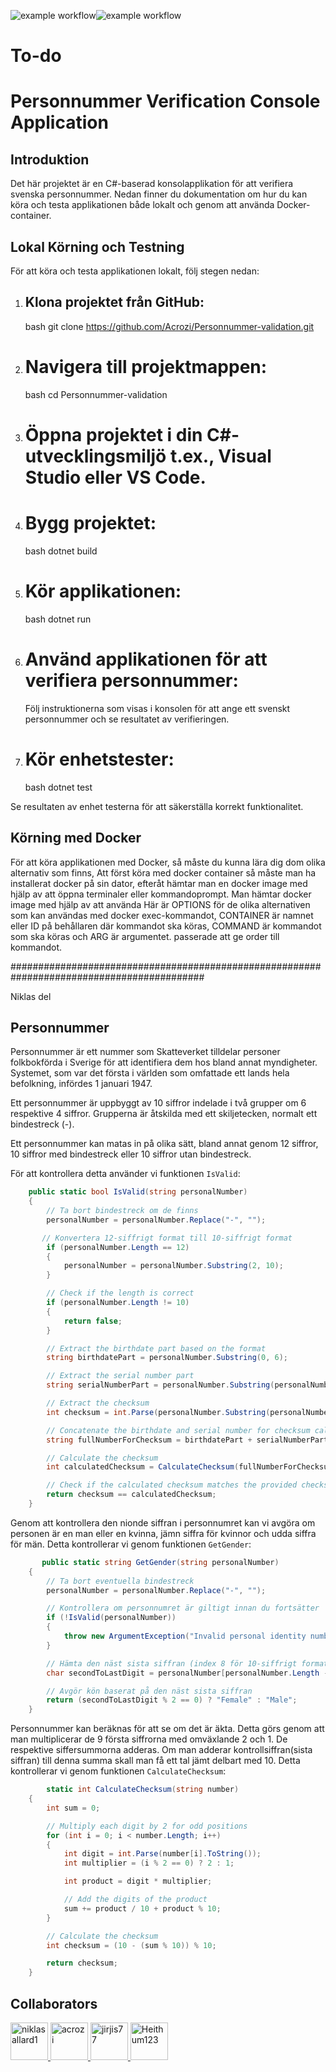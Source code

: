 ![example workflow](https://github.com/Acrozi/Personnummer-validation/actions/workflows/docker.yml/badge.svg)![example workflow](https://github.com/Acrozi/Personnummer-validation/actions/workflows/tests.yml/badge.svg)
# To-do

# Personnummer Verification Console Application

## Introduktion

Det här projektet är en C#-baserad konsolapplikation för att verifiera svenska personnummer. 
Nedan finner du dokumentation om hur du kan köra och testa applikationen både lokalt och genom att använda Docker-container.

## Lokal Körning och Testning

För att köra och testa applikationen lokalt, följ stegen nedan:

1. ## Klona projektet från GitHub:
    bash
    git clone https://github.com/Acrozi/Personnummer-validation.git

2. # Navigera till projektmappen:
    bash
    cd Personnummer-validation

3. # Öppna projektet i din C#-utvecklingsmiljö t.ex., Visual Studio eller VS Code.

4. # Bygg projektet:
    bash
    dotnet build

5. # Kör applikationen:
    bash
    dotnet run

6. # Använd applikationen för att verifiera personnummer:
    Följ instruktionerna som visas i konsolen för att ange ett svenskt personnummer och se resultatet av verifieringen.


7. # Kör enhetstester:
    bash
    dotnet test


Se resultaten av enhet testerna för att säkerställa korrekt funktionalitet.

## Körning med Docker

För att köra applikationen med Docker, så måste du kunna lära dig dom olika alternativ som finns,
Att först köra med docker container så måste man ha installerat docker på sin dator, efteråt hämtar man en docker image med hjälp av att öppna terminaler eller kommandoprompt. Man hämtar docker image med hjälp av att använda 
Här är OPTIONS för de olika alternativen som kan användas med docker exec-kommandot, CONTAINER är namnet eller ID på behållaren där kommandot ska köras, COMMAND är kommandot som ska köras och ARG är argumentet. passerade att ge order till kommandot.









###########################################################################################

Niklas del

## Personnummer

Personnummer är ett nummer som Skatteverket tilldelar personer folkbokförda i Sverige för att identifiera dem hos bland annat myndigheter. Systemet, som var det första i världen som omfattade ett lands hela befolkning, infördes 1 januari 1947.

Ett personnummer är uppbyggt av 10 siffror indelade i två grupper om 6 respektive 4 siffror. Grupperna är åtskilda med ett skiljetecken, normalt ett bindestreck (-).

Ett personnummer kan matas in på olika sätt, bland annat genom 12 siffror, 10 siffror med bindestreck eller 10 siffror utan bindestreck.

För att kontrollera detta använder vi funktionen `IsValid`:

```csharp
    public static bool IsValid(string personalNumber)
    {
        // Ta bort bindestreck om de finns
        personalNumber = personalNumber.Replace("-", "");

       // Konvertera 12-siffrigt format till 10-siffrigt format
        if (personalNumber.Length == 12)
        {
            personalNumber = personalNumber.Substring(2, 10);
        } 

        // Check if the length is correct
        if (personalNumber.Length != 10)
        {
            return false;
        }

        // Extract the birthdate part based on the format
        string birthdatePart = personalNumber.Substring(0, 6);

        // Extract the serial number part
        string serialNumberPart = personalNumber.Substring(personalNumber.Length - 4, 3);

        // Extract the checksum
        int checksum = int.Parse(personalNumber.Substring(personalNumber.Length - 1, 1));

        // Concatenate the birthdate and serial number for checksum calculation
        string fullNumberForChecksum = birthdatePart + serialNumberPart;

        // Calculate the checksum
        int calculatedChecksum = CalculateChecksum(fullNumberForChecksum);

        // Check if the calculated checksum matches the provided checksum
        return checksum == calculatedChecksum;
    }
```
Genom att kontrollera den nionde siffran i personnumret kan vi avgöra om personen är en man eller en kvinna, jämn siffra för kvinnor och udda siffra för män. 
Detta kontrollerar vi genom funktionen `GetGender`:

    
```csharp
       public static string GetGender(string personalNumber)
    {
        // Ta bort eventuella bindestreck
        personalNumber = personalNumber.Replace("-", "");

        // Kontrollera om personnumret är giltigt innan du fortsätter
        if (!IsValid(personalNumber))
        {
            throw new ArgumentException("Invalid personal identity number or gender", nameof(personalNumber));
        }

        // Hämta den näst sista siffran (index 8 för 10-siffrigt format)
        char secondToLastDigit = personalNumber[personalNumber.Length - 2];

        // Avgör kön baserat på den näst sista siffran
        return (secondToLastDigit % 2 == 0) ? "Female" : "Male";
    }
```
Personnummer kan beräknas för att se om det är äkta. Detta görs genom att man multiplicerar de 9 första siffrorna med omväxlande 2 och 1.
De respektive siffersummorna adderas. Om man adderar kontrollsiffran(sista siffran) till denna summa skall man få ett tal jämt delbart med 10.
Detta kontrollerar vi genom funktionen `CalculateChecksum`:


```csharp
        static int CalculateChecksum(string number)
    {
        int sum = 0;

        // Multiply each digit by 2 for odd positions
        for (int i = 0; i < number.Length; i++)
        {
            int digit = int.Parse(number[i].ToString());
            int multiplier = (i % 2 == 0) ? 2 : 1;

            int product = digit * multiplier;

            // Add the digits of the product
            sum += product / 10 + product % 10;
        }

        // Calculate the checksum
        int checksum = (10 - (sum % 10)) % 10;

        return checksum;
    }
```
## Collaborators
<a href="https://github.com/niklasallard1">
  <img src="https://github.com/niklasallard1.png" alt="niklasallard1" width="60" height="60">
</a> <a href="https://github.com/acrozi">
  <img src="https://github.com/acrozi.png" alt="acrozi" width="60" height="60">
</a><a href="https://github.com/jirjis77">
  <img src="https://github.com/jirjis77.png" alt="jirjis77" width="60" height="60">
</a><a href="https://github.com/Heithum123">
  <img src="https://github.com/Heithum123.png" alt="Heithum123" width="60" height="60">
</a>


